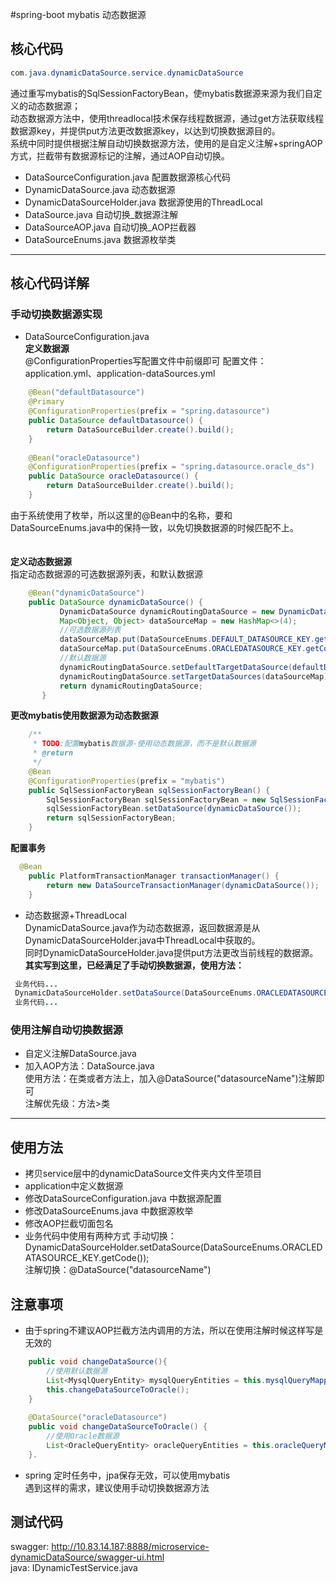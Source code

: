 #spring-boot mybatis 动态数据源
## 核心代码
```java
com.java.dynamicDataSource.service.dynamicDataSource
```  
通过重写mybatis的SqlSessionFactoryBean，使mybatis数据源来源为我们自定义的动态数据源；  
动态数据源方法中，使用threadlocal技术保存线程数据源，通过get方法获取线程数据源key，并提供put方法更改数据源key，以达到切换数据源目的。  
系统中同时提供根据注解自动切换数据源方法，使用的是自定义注解+springAOP方式，拦截带有数据源标记的注解，通过AOP自动切换。  
- DataSourceConfiguration.java 配置数据源核心代码
- DynamicDataSource.java 动态数据源
- DynamicDataSourceHolder.java 数据源使用的ThreadLocal
- DataSource.java 自动切换_数据源注解
- DataSourceAOP.java 自动切换_AOP拦截器
- DataSourceEnums.java 数据源枚举类  
---
## 核心代码详解
### 手动切换数据源实现
- DataSourceConfiguration.java   
**定义数据源**   
@ConfigurationProperties写配置文件中前缀即可
配置文件：application.yml、application-dataSources.yml
```java
    @Bean("defaultDatasource")
    @Primary
    @ConfigurationProperties(prefix = "spring.datasource")
    public DataSource defaultDatasource() {
        return DataSourceBuilder.create().build();
    }
    
    @Bean("oracleDatasource")
    @ConfigurationProperties(prefix = "spring.datasource.oracle_ds")
    public DataSource oracleDatasource() {
        return DataSourceBuilder.create().build();
    }
```
由于系统使用了枚举，所以这里的@Bean中的名称，要和DataSourceEnums.java中的保持一致，以免切换数据源的时候匹配不上。  
<br/>  
**定义动态数据源**    
指定动态数据源的可选数据源列表，和默认数据源  
```java
    @Bean("dynamicDataSource")
    public DataSource dynamicDataSource() {
           DynamicDataSource dynamicRoutingDataSource = new DynamicDataSource();
           Map<Object, Object> dataSourceMap = new HashMap<>(4);
           //可选数据源列表
           dataSourceMap.put(DataSourceEnums.DEFAULT_DATASOURCE_KEY.getCode(), defaultDatasource());
           dataSourceMap.put(DataSourceEnums.ORACLEDATASOURCE_KEY.getCode(), oracleDatasource());
           //默认数据源
           dynamicRoutingDataSource.setDefaultTargetDataSource(defaultDatasource());
           dynamicRoutingDataSource.setTargetDataSources(dataSourceMap);
           return dynamicRoutingDataSource;
       }
```
  
**更改mybatis使用数据源为动态数据源**  
```java
    /**
     * TODO:配置mybatis数据源-使用动态数据源，而不是默认数据源
     * @return
     */
    @Bean
    @ConfigurationProperties(prefix = "mybatis")
    public SqlSessionFactoryBean sqlSessionFactoryBean() {
        SqlSessionFactoryBean sqlSessionFactoryBean = new SqlSessionFactoryBean();
        sqlSessionFactoryBean.setDataSource(dynamicDataSource());
        return sqlSessionFactoryBean;
    }
```
**配置事务**  
```java
  @Bean
    public PlatformTransactionManager transactionManager() {
        return new DataSourceTransactionManager(dynamicDataSource());
    }
```    
- 动态数据源+ThreadLocal  
DynamicDataSource.java作为动态数据源，返回数据源是从DynamicDataSourceHolder.java中ThreadLocal中获取的。  
同时DynamicDataSourceHolder.java提供put方法更改当前线程的数据源。    
**其实写到这里，已经满足了手动切换数据源，使用方法：**
```java  
 业务代码... 
 DynamicDataSourceHolder.setDataSource(DataSourceEnums.ORACLEDATASOURCE_KEY.getCode());
 业务代码...
```   

### 使用注解自动切换数据源  
- 自定义注解DataSource.java
- 加入AOP方法：DataSource.java  
使用方法：在类或者方法上，加入@DataSource("datasourceName")注解即可  
注解优先级：方法>类  
****
## 使用方法
- 拷贝service层中的dynamicDataSource文件夹内文件至项目
- application中定义数据源
- 修改DataSourceConfiguration.java 中数据源配置
- 修改DataSourceEnums.java 中数据源枚举
- 修改AOP拦截切面包名  
- 业务代码中使用有两种方式
手动切换： DynamicDataSourceHolder.setDataSource(DataSourceEnums.ORACLEDATASOURCE_KEY.getCode());  
注解切换：@DataSource("datasourceName")

## 注意事项
- 由于spring不建议AOP拦截方法内调用的方法，所以在使用注解时候这样写是无效的
```java  
    public void changeDataSource(){
        //使用默认数据源
        List<MysqlQueryEntity> mysqlQueryEntities = this.mysqlQueryMapper.queryList();
        this.changeDataSourceToOracle();
    }
    
    @DataSource("oracleDatasource")
    public void changeDataSourceToOracle() {
        //使用Oracle数据源
        List<OracleQueryEntity> oracleQueryEntities = this.oracleQueryMapper.queryList();
    }.
```   
- spring 定时任务中，jpa保存无效，可以使用mybatis   
遇到这样的需求，建议使用手动切换数据源方法  

## 测试代码
swagger: http://10.83.14.187:8888/microservice-dynamicDataSource/swagger-ui.html  
java: IDynamicTestService.java  

